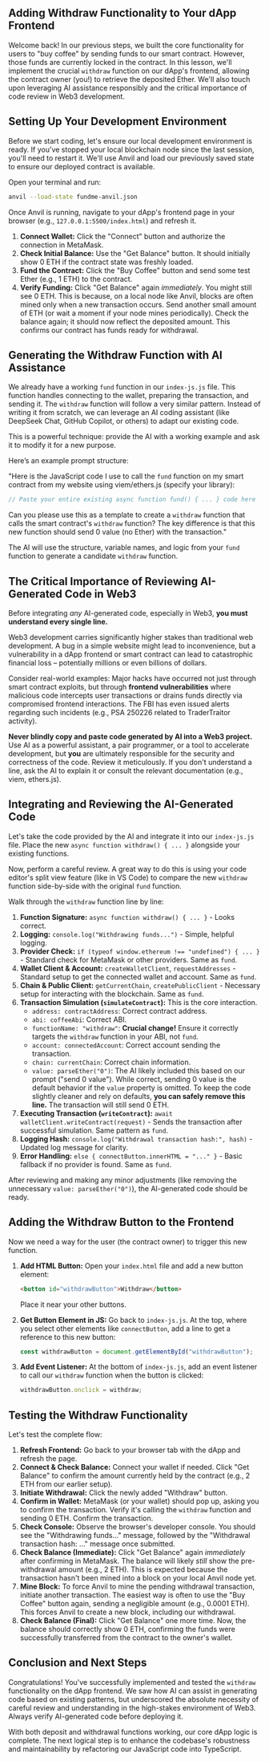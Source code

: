 ## Adding Withdraw Functionality to Your dApp Frontend

Welcome back! In our previous steps, we built the core functionality for users to "buy coffee" by sending funds to our smart contract. However, those funds are currently locked in the contract. In this lesson, we'll implement the crucial `withdraw` function on our dApp's frontend, allowing the contract owner (you!) to retrieve the deposited Ether. We'll also touch upon leveraging AI assistance responsibly and the critical importance of code review in Web3 development.

## Setting Up Your Development Environment

Before we start coding, let's ensure our local development environment is ready. If you've stopped your local blockchain node since the last session, you'll need to restart it. We'll use Anvil and load our previously saved state to ensure our deployed contract is available.

Open your terminal and run:

```bash
anvil --load-state fundme-anvil.json
```

Once Anvil is running, navigate to your dApp's frontend page in your browser (e.g., `127.0.0.1:5500/index.html`) and refresh it.

1.  **Connect Wallet:** Click the "Connect" button and authorize the connection in MetaMask.
2.  **Check Initial Balance:** Use the "Get Balance" button. It should initially show 0 ETH if the contract state was freshly loaded.
3.  **Fund the Contract:** Click the "Buy Coffee" button and send some test Ether (e.g., 1 ETH) to the contract.
4.  **Verify Funding:** Click "Get Balance" again *immediately*. You might still see 0 ETH. This is because, on a local node like Anvil, blocks are often mined only when a new transaction occurs. Send another small amount of ETH (or wait a moment if your node mines periodically). Check the balance again; it should now reflect the deposited amount. This confirms our contract has funds ready for withdrawal.

## Generating the Withdraw Function with AI Assistance

We already have a working `fund` function in our `index-js.js` file. This function handles connecting to the wallet, preparing the transaction, and sending it. The `withdraw` function will follow a very similar pattern. Instead of writing it from scratch, we can leverage an AI coding assistant (like DeepSeek Chat, GitHub Copilot, or others) to adapt our existing code.

This is a powerful technique: provide the AI with a working example and ask it to modify it for a new purpose.

Here’s an example prompt structure:

"Here is the JavaScript code I use to call the `fund` function on my smart contract from my website using viem/ethers.js (specify your library):

```javascript
// Paste your entire existing async function fund() { ... } code here
```

Can you please use this as a template to create a `withdraw` function that calls the smart contract's `withdraw` function? The key difference is that this new function should send 0 value (no Ether) with the transaction."

The AI will use the structure, variable names, and logic from your `fund` function to generate a candidate `withdraw` function.

## The Critical Importance of Reviewing AI-Generated Code in Web3

Before integrating *any* AI-generated code, especially in Web3, **you must understand every single line.**

Web3 development carries significantly higher stakes than traditional web development. A bug in a simple website might lead to inconvenience, but a vulnerability in a dApp frontend or smart contract can lead to catastrophic financial loss – potentially millions or even billions of dollars.

Consider real-world examples: Major hacks have occurred not just through smart contract exploits, but through **frontend vulnerabilities** where malicious code intercepts user transactions or drains funds directly via compromised frontend interactions. The FBI has even issued alerts regarding such incidents (e.g., PSA 250226 related to TraderTraitor activity).

**Never blindly copy and paste code generated by AI into a Web3 project.** Use AI as a powerful assistant, a pair programmer, or a tool to accelerate development, but **you** are ultimately responsible for the security and correctness of the code. Review it meticulously. If you don't understand a line, ask the AI to explain it or consult the relevant documentation (e.g., viem, ethers.js).

## Integrating and Reviewing the AI-Generated Code

Let's take the code provided by the AI and integrate it into our `index-js.js` file. Place the new `async function withdraw() { ... }` alongside your existing functions.

Now, perform a careful review. A great way to do this is using your code editor's split view feature (like in VS Code) to compare the new `withdraw` function side-by-side with the original `fund` function.

Walk through the `withdraw` function line by line:

1.  **Function Signature:** `async function withdraw() { ... }` - Looks correct.
2.  **Logging:** `console.log("Withdrawing funds...")` - Simple, helpful logging.
3.  **Provider Check:** `if (typeof window.ethereum !== "undefined") { ... }` - Standard check for MetaMask or other providers. Same as `fund`.
4.  **Wallet Client & Account:** `createWalletClient`, `requestAddresses` - Standard setup to get the connected wallet and account. Same as `fund`.
5.  **Chain & Public Client:** `getCurrentChain`, `createPublicClient` - Necessary setup for interacting with the blockchain. Same as `fund`.
6.  **Transaction Simulation (`simulateContract`):** This is the core interaction.
    *   `address: contractAddress`: Correct contract address.
    *   `abi: coffeeAbi`: Correct ABI.
    *   `functionName: "withdraw"`: **Crucial change!** Ensure it correctly targets the `withdraw` function in your ABI, not `fund`.
    *   `account: connectedAccount`: Correct account sending the transaction.
    *   `chain: currentChain`: Correct chain information.
    *   `value: parseEther("0")`: The AI likely included this based on our prompt ("send 0 value"). While correct, sending 0 value is the default behavior if the `value` property is omitted. To keep the code slightly cleaner and rely on defaults, **you can safely remove this line.** The transaction will still send 0 ETH.
7.  **Executing Transaction (`writeContract`):** `await walletClient.writeContract(request)` - Sends the transaction after successful simulation. Same pattern as `fund`.
8.  **Logging Hash:** `console.log("Withdrawal transaction hash:", hash)` - Updated log message for clarity.
9.  **Error Handling:** `else { connectButton.innerHTML = "..." }` - Basic fallback if no provider is found. Same as `fund`.

After reviewing and making any minor adjustments (like removing the unnecessary `value: parseEther("0")`), the AI-generated code should be ready.

## Adding the Withdraw Button to the Frontend

Now we need a way for the user (the contract owner) to trigger this new function.

1.  **Add HTML Button:** Open your `index.html` file and add a new button element:
    ```html
    <button id="withdrawButton">Withdraw</button>
    ```
    Place it near your other buttons.

2.  **Get Button Element in JS:** Go back to `index-js.js`. At the top, where you select other elements like `connectButton`, add a line to get a reference to this new button:
    ```javascript
    const withdrawButton = document.getElementById("withdrawButton");
    ```

3.  **Add Event Listener:** At the bottom of `index-js.js`, add an event listener to call our `withdraw` function when the button is clicked:
    ```javascript
    withdrawButton.onclick = withdraw;
    ```

## Testing the Withdraw Functionality

Let's test the complete flow:

1.  **Refresh Frontend:** Go back to your browser tab with the dApp and refresh the page.
2.  **Connect & Check Balance:** Connect your wallet if needed. Click "Get Balance" to confirm the amount currently held by the contract (e.g., 2 ETH from our earlier setup).
3.  **Initiate Withdrawal:** Click the newly added "Withdraw" button.
4.  **Confirm in Wallet:** MetaMask (or your wallet) should pop up, asking you to confirm the transaction. Verify it's calling the `withdraw` function and sending 0 ETH. Confirm the transaction.
5.  **Check Console:** Observe the browser's developer console. You should see the "Withdrawing funds..." message, followed by the "Withdrawal transaction hash: ..." message once submitted.
6.  **Check Balance (Immediate):** Click "Get Balance" again *immediately* after confirming in MetaMask. The balance will likely *still* show the pre-withdrawal amount (e.g., 2 ETH). This is expected because the transaction hasn't been mined into a block on your local Anvil node yet.
7.  **Mine Block:** To force Anvil to mine the pending withdrawal transaction, initiate another transaction. The easiest way is often to use the "Buy Coffee" button again, sending a negligible amount (e.g., 0.0001 ETH). This forces Anvil to create a new block, including our withdrawal.
8.  **Check Balance (Final):** Click "Get Balance" one more time. Now, the balance should correctly show 0 ETH, confirming the funds were successfully transferred from the contract to the owner's wallet.

## Conclusion and Next Steps

Congratulations! You've successfully implemented and tested the `withdraw` functionality on the dApp frontend. We saw how AI can assist in generating code based on existing patterns, but underscored the absolute necessity of careful review and understanding in the high-stakes environment of Web3. Always verify AI-generated code before deploying it.

With both deposit and withdrawal functions working, our core dApp logic is complete. The next logical step is to enhance the codebase's robustness and maintainability by refactoring our JavaScript code into TypeScript.